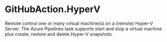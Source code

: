 # GitHubAction.HyperV
Remote control one or many virtual machine(s) on a (remote) Hyper-V Server. The Azure Pipelines task supports start and stop a virtual machine plus create, restore and delete Hyper-V snapshots.
